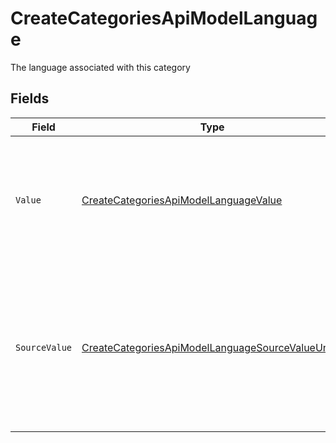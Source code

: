 # CreateCategoriesApiModelLanguage

The language associated with this category


## Fields

| Field                                                                                                                                                                                                       | Type                                                                                                                                                                                                        | Required                                                                                                                                                                                                    | Description                                                                                                                                                                                                 | Example                                                                                                                                                                                                     |
| ----------------------------------------------------------------------------------------------------------------------------------------------------------------------------------------------------------- | ----------------------------------------------------------------------------------------------------------------------------------------------------------------------------------------------------------- | ----------------------------------------------------------------------------------------------------------------------------------------------------------------------------------------------------------- | ----------------------------------------------------------------------------------------------------------------------------------------------------------------------------------------------------------- | ----------------------------------------------------------------------------------------------------------------------------------------------------------------------------------------------------------- |
| `Value`                                                                                                                                                                                                     | [CreateCategoriesApiModelLanguageValue](../../Models/Components/CreateCategoriesApiModelLanguageValue.md)                                                                                                   | :heavy_minus_sign:                                                                                                                                                                                          | The unified locale code. For write operations: provide one of the listed enum values, or omit/set to "unmapped_value" to use source_value instead.                                                          | en_GB                                                                                                                                                                                                       |
| `SourceValue`                                                                                                                                                                                               | [CreateCategoriesApiModelLanguageSourceValueUnion](../../Models/Components/CreateCategoriesApiModelLanguageSourceValueUnion.md)                                                                             | :heavy_minus_sign:                                                                                                                                                                                          | For read operations: the original language code from the provider. For write operations: fallback value used when value is omitted or "unmapped_value". You must ensure this matches the provider's format. |                                                                                                                                                                                                             |